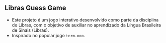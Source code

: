 ## Libras Guess Game

* Este projeto é um jogo interativo desenvolvido como parte da disciplina de Libras, com o objetivo de auxiliar no aprendizado da Língua Brasileira de Sinais (Libras).
* Inspirado no popular jogo `term.ooo`.
